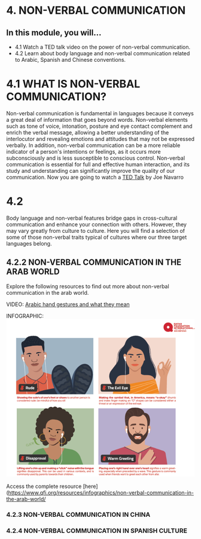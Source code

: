 # 4. NON-VERBAL COMMUNICATION

## In this module, you will...

- 4.1 Watch a TED talk video on the power of non-verbal communication. 
- 4.2 Learn about body language and non-verbal communication related to Arabic, Spanish and Chinese conventions.  


# 4.1 WHAT IS NON-VERBAL COMMUNICATION?

Non-verbal communication is fundamental in languages because it conveys a great deal of information that goes beyond words. Non-verbal elements such as tone of voice, intonation, posture and eye contact complement and enrich the verbal message, allowing a better understanding of the interlocutor and revealing emotions and attitudes that may not be expressed verbally. In addition, non-verbal communication can be a more reliable indicator of a person's intentions or feelings, as it occurs more subconsciously and is less susceptible to conscious control. Non-verbal communication is essential for full and effective human interaction, and its study and understanding can significantly improve the quality of our communication. Now you are going to watch a [TED Talk](https://www.youtube.com/watch?v=fLaslONQAKM&t=11s) by Joe Navarro 

# 4.2 
Body language and non-verbal features bridge gaps in cross-cultural communication and enhance your connection with others. However, they may vary greatly from culture to culture. Here you will find a selection of some of those non-verbal traits typical of cultures where our three target languages belong.

## 4.2.2 NON-VERBAL COMMUNICATION IN THE ARAB WORLD
Explore the following resources to find out more about non-verbal communication in the arab world. 

VIDEO: [Arabic hand gestures and what they mean](https://www.youtube.com/watch?v=HGdQeUuUT3g) 

INFOGRAPHIC:
![non_verbal_arabic](images/non_verbal_arabic.png)


Access the complete resource [here](https://www.qfi.org/resources/infographics/non-verbal-communication-in-the-arab-world/


### 4.2.3 NON-VERBAL COMMUNICATION IN CHINA


### 4.2.4 NON-VERBAL COMMUNICATION IN SPANISH CULTURE




  
